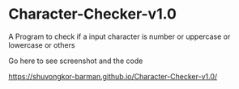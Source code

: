# Character-Checker-v1.0
A Program to check if a input character is number or uppercase or lowercase or others

Go here to see screenshot and the code

https://shuvongkor-barman.github.io/Character-Checker-v1.0/

